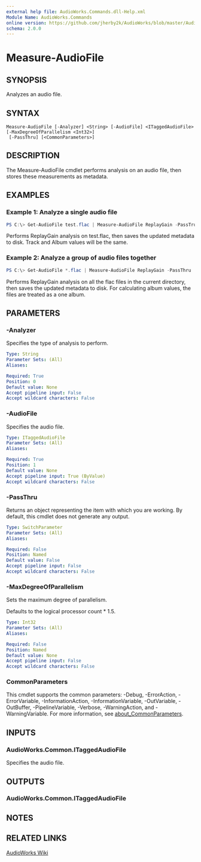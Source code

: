 ```yaml
---
external help file: AudioWorks.Commands.dll-Help.xml
Module Name: AudioWorks.Commands
online version: https://github.com/jherby2k/AudioWorks/blob/master/AudioWorks/src/AudioWorks.Commands/docs/Measure-AudioFile.md
schema: 2.0.0
---
```


# Measure-AudioFile

## SYNOPSIS
Analyzes an audio file.

## SYNTAX

```
Measure-AudioFile [-Analyzer] <String> [-AudioFile] <ITaggedAudioFile> [-MaxDegreeOfParallelism <Int32>]
 [-PassThru] [<CommonParameters>]
```

## DESCRIPTION
The Measure-AudioFile cmdlet performs analysis on an audio file, then stores these measurements as metadata.

## EXAMPLES

### Example 1: Analyze a single audio file
```powershell
PS C:\> Get-AudioFile test.flac | Measure-AudioFile ReplayGain -PassTrue | Save-AudioMetadata
```

Performs ReplayGain analysis on test.flac, then saves the updated metadata to disk. Track and Album values will be the same.

### Example 2: Analyze a group of audio files together
```powershell
PS C:\> Get-AudioFile *.flac | Measure-AudioFile ReplayGain -PassThru | Save-AudioMetadata
```

Performs ReplayGain analysis on all the flac files in the current directory, then saves the updated metadata to disk. For calculating album values, the files are treated as a one album.

## PARAMETERS

### -Analyzer
Specifies the type of analysis to perform.

```yaml
Type: String
Parameter Sets: (All)
Aliases:

Required: True
Position: 0
Default value: None
Accept pipeline input: False
Accept wildcard characters: False
```

### -AudioFile
Specifies the audio file.

```yaml
Type: ITaggedAudioFile
Parameter Sets: (All)
Aliases:

Required: True
Position: 1
Default value: None
Accept pipeline input: True (ByValue)
Accept wildcard characters: False
```

### -PassThru
Returns an object representing the item with which you are working.
By default, this cmdlet does not generate any output.

```yaml
Type: SwitchParameter
Parameter Sets: (All)
Aliases:

Required: False
Position: Named
Default value: False
Accept pipeline input: False
Accept wildcard characters: False
```

### -MaxDegreeOfParallelism
Sets the maximum degree of parallelism.

Defaults to the logical processor count * 1.5.

```yaml
Type: Int32
Parameter Sets: (All)
Aliases:

Required: False
Position: Named
Default value: None
Accept pipeline input: False
Accept wildcard characters: False
```

### CommonParameters
This cmdlet supports the common parameters: -Debug, -ErrorAction, -ErrorVariable, -InformationAction, -InformationVariable, -OutVariable, -OutBuffer, -PipelineVariable, -Verbose, -WarningAction, and -WarningVariable. For more information, see [about_CommonParameters](http://go.microsoft.com/fwlink/?LinkID=113216).

## INPUTS

### AudioWorks.Common.ITaggedAudioFile
Specifies the audio file.

## OUTPUTS

### AudioWorks.Common.ITaggedAudioFile
## NOTES

## RELATED LINKS

[AudioWorks Wiki](https://github.com/jherby2k/AudioWorks/wiki)
